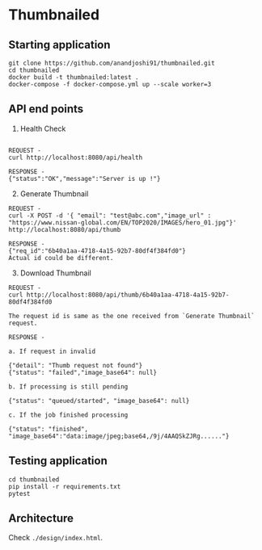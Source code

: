 # Thumbnailed

## Starting application

```
git clone https://github.com/anandjoshi91/thumbnailed.git
cd thumbnailed
docker build -t thumbnailed:latest .
docker-compose -f docker-compose.yml up --scale worker=3
```

## API end points

1. Health Check

```

REQUEST - 
curl http://localhost:8080/api/health

RESPONSE - 
{"status":"OK","message":"Server is up !"}
```

2. Generate Thumbnail

```
REQUEST - 
curl -X POST -d '{ "email": "test@abc.com","image_url" : "https://www.nissan-global.com/EN/TOP2020/IMAGES/hero_01.jpg"}' http://localhost:8080/api/thumb

RESPONSE - 
{"req_id":"6b40a1aa-4718-4a15-92b7-80df4f384fd0"}
Actual id could be different.

```


3. Download Thumbnail

```
REQUEST -
curl http://localhost:8080/api/thumb/6b40a1aa-4718-4a15-92b7-80df4f384fd0

The request id is same as the one received from `Generate Thumbnail` request.

RESPONSE - 

a. If request in invalid

{"detail": "Thumb request not found"}
{"status": "failed","image_base64": null}

b. If processing is still pending

{"status": "queued/started", "image_base64": null}

c. If the job finished processing

{"status": "finished", "image_base64":"data:image/jpeg;base64,/9j/4AAQSkZJRg......"}

```

## Testing application

```
cd thumbnailed
pip install -r requirements.txt
pytest
```

## Architecture

Check  `./design/index.html`.